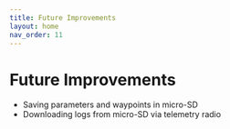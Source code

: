 ```yaml
---
title: Future Improvements
layout: home
nav_order: 11
---
```


# Future Improvements
- Saving parameters and waypoints in micro-SD
- Downloading logs from micro-SD via telemetry radio

